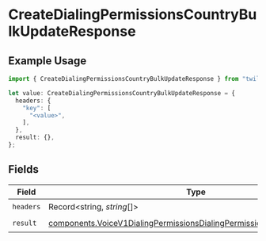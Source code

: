 # CreateDialingPermissionsCountryBulkUpdateResponse

## Example Usage

```typescript
import { CreateDialingPermissionsCountryBulkUpdateResponse } from "twilio-voice/models/operations";

let value: CreateDialingPermissionsCountryBulkUpdateResponse = {
  headers: {
    "key": [
      "<value>",
    ],
  },
  result: {},
};
```

## Fields

| Field                                                                                                                                                              | Type                                                                                                                                                               | Required                                                                                                                                                           | Description                                                                                                                                                        |
| ------------------------------------------------------------------------------------------------------------------------------------------------------------------ | ------------------------------------------------------------------------------------------------------------------------------------------------------------------ | ------------------------------------------------------------------------------------------------------------------------------------------------------------------ | ------------------------------------------------------------------------------------------------------------------------------------------------------------------ |
| `headers`                                                                                                                                                          | Record<string, *string*[]>                                                                                                                                         | :heavy_check_mark:                                                                                                                                                 | N/A                                                                                                                                                                |
| `result`                                                                                                                                                           | [components.VoiceV1DialingPermissionsDialingPermissionsCountryBulkUpdate](../../models/components/voicev1dialingpermissionsdialingpermissionscountrybulkupdate.md) | :heavy_check_mark:                                                                                                                                                 | N/A                                                                                                                                                                |